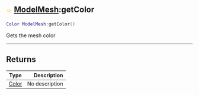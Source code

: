 ## ![shared](.gitbook/assets/shared.png) [ModelMesh](./readme/ModelMesh/README.md):getColor

```lua
Color ModelMesh:getColor()
```

Gets the mesh color

------
## Returns

| Type   | Description |
| ------ | ----------: |
| [Color](./readme/Color/README.md) | No description |


